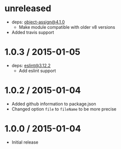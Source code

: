 unreleased
==================
  * deps: object-assign@4.1.0
    * Make module compatible with older v8 versions
  * Added travis support

1.0.3 / 2015-01-05
==================
  * deps: eslint@3.12.2
    * Add eslint support

1.0.2 / 2015-01-04
==================

  * Added github information to package.json
  * Changed option `file` to `fileName` to be more precise

1.0.0 / 2015-01-04
==================

  * Initial release